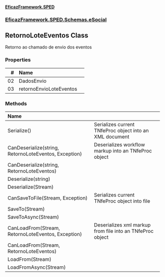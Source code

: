 #### [EficazFramework.SPED](EficazFrameworkSPED.md 'EficazFramework SPED')
### [EficazFramework.SPED.Schemas.eSocial](EficazFramework.SPED.Schemas.eSocial.md 'EficazFramework.SPED.Schemas.eSocial')

## RetornoLoteEventos Class

Retorno ao chamado de envio dos eventos
### Properties

| # | Name | |
| ---: | :--- | :--- |
| 02 | DadosEnvio |  |
| 03 | retornoEnvioLoteEventos |  |
### Methods

| Name | |
| :--- | :--- |
| Serialize() | Serializes current TNfeProc object into an XML document |
| CanDeserialize(string, RetornoLoteEventos, Exception) | Deserializes workflow markup into an TNfeProc object |
| CanDeserialize(string, RetornoLoteEventos) |  |
| Deserialize(string) |  |
| Deserialize(Stream) |  |
| CanSaveToFile(Stream, Exception) | Serializes current TNfeProc object into file |
| SaveTo(Stream) |  |
| SaveToAsync(Stream) |  |
| CanLoadFrom(Stream, RetornoLoteEventos, Exception) | Deserializes xml markup from file into an TNfeProc object |
| CanLoadFrom(Stream, RetornoLoteEventos) |  |
| LoadFrom(Stream) |  |
| LoadFromAsync(Stream) |  |
